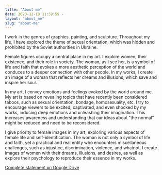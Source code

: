 ```yaml
---
title: "About me"
date: 2023-12-10 11:59:59 -
layout: "about_me"
slug: "about-me"
---
```


I work in the genres of graphics, painting, and sculpture. Throughout my life, I have explored the theme of sexual orientation, which was hidden and prohibited by the Soviet authorities in Ukraine.  

Female figures occupy a central place in my art. I explore women, their existence, and their role in society. The woman, as I see her, is a symbol of life and faith that evokes a more aesthetic perception of the world and conduces to a deeper connection with other people. In my works, I create an image of a woman that reflects her dreams and illusions, which save and inspire her soul.  

In my art, I convey emotions and feelings evoked by the world around me. My art is based on revealing topics that have recently been considered taboos, such as sexual orientation, bondage, homosexuality, etc. I try to encourage viewers to be excited, captivated, and even shocked by my works, inducing deep emotions and unleashing their imagination. This increases awareness and understanding that our ideas about "the normal" might be reduced and need to be reconsidered.  

I give priority to female images in my art, exploring various aspects of female life and self-identification. The woman is not only a symbol of life and faith, yet a practical and real entity who encounters miscellaneous challenges, such as injustice, discrimination, violence, and whatnot. I create images of women with their dreams, illusions, and desires, as well as explore their psychology to reproduce their essence in my works.

[Complete statement on Google Drive](https://docs.google.com/presentation/d/1bslCemGZ1SEwcD51dhUO694m99OcMZP2taDo40GllVg/edit#slide=id.g2a0bfe57b1c_0_849) 
